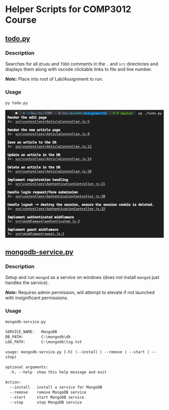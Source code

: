 # Helper Scripts for COMP3012 Course

## [todo.py](./todo.py)
### Description
Searches for all `@todo` and `TODO` comments in the `.` and `src` directories and displays them along with vscode clickable links to file and line number.

*__Note:__* Place into root of Lab/Assignment to run.

### Usage
```bash
py todo.py
```
![](./imgs/todo.png)

## [mongodb-service.py](./mongodb-service.py)
### Description
Setup and run `mongod` as a service on windows (does not install `mongod` just handles the service).

*__Note:__* Requires admin permission, will attempt to elevate if not launched with insignificant permissions.

### Usage
```
mongodb-service.py

SERVICE_NAME:   MongoDB
DB_PATH:        C:\mongodb\db
LOG_PATH:       C:\mongodb\log.txt

usage: mongodb-service.py [-h] (--install | --remove | --start | --stop)

optional arguments:
  -h, --help  show this help message and exit

Action:
  --install   install a service for MongoDB
  --remove    remove MongoDB service
  --start     start MongoDB service
  --stop      stop MongoDB service

```



